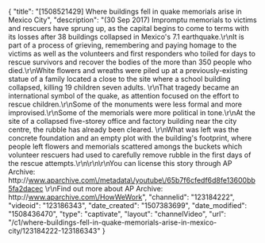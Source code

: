 {
    "title": "[1508521429] Where buildings fell in quake memorials arise in Mexico City",
    "description": "(30 Sep 2017) Impromptu memorials to victims and rescuers have sprung up, as the capital begins to come to terms with its losses after 38 buildings collapsed in Mexico's 7.1 earthquake.\r\nIt is part of a process of grieving, remembering and paying homage to the victims as well as the volunteers and first responders who toiled for days to rescue survivors and recover the bodies of the more than 350 people who died.\r\nWhite flowers and wreaths were piled up at a previously-existing statue of a family located a close to the site where a school building collapsed, killing 19 children seven adults. \r\nThat tragedy became an international symbol of the quake, as attention focused on the effort to rescue children.\r\nSome of the monuments were less formal and more improvised.\r\nSome of the memorials were more political in tone.\r\nAt the site of a collapsed five-storey office and factory building near the city centre, the rubble has already been cleared. \r\nWhat was left was the concrete foundation and an empty plot with the building's footprint, where people left flowers and memorials scattered amongs the buckets which volunteer rescuers had used to carefully remove rubble in the first days of the rescue attempts.\r\n\r\n\r\nYou can license this story through AP Archive: http:\/\/www.aparchive.com\/metadata\/youtube\/65b7f6cfedf6d8fe13600bb5fa2dacec \r\nFind out more about AP Archive: http:\/\/www.aparchive.com\/HowWeWork",
    "channelid": "123184222",
    "videoid": "123186343",
    "date_created": "1507383699",
    "date_modified": "1508436470",
    "type": "captivate",
    "layout": "channelVideo",
    "url": "\/c1\/where-buildings-fell-in-quake-memorials-arise-in-mexico-city\/123184222-123186343"
}